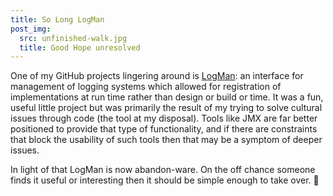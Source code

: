 ```yaml
---
title: So Long LogMan
post_img:
  src: unfinished-walk.jpg
  title: Good Hope unresolved
---
```


One of my GitHub projects lingering around is
[LogMan](https://github.com/mwhipple/logman): an interface for
management of logging systems which allowed for registration of
implementations at run time rather than design or build or time. It was
a fun, useful little project but was primarily the result of my
trying to solve cultural issues through code (the tool at my
disposal). Tools like JMX are far better positioned to provide that
type of functionality, and if there are constraints that block the
usability of such tools then that may be a symptom of deeper issues.

In light of that LogMan is now abandon-ware. On the off chance
someone finds it useful or interesting then it should be simple enough
to take over. :closed_book:
